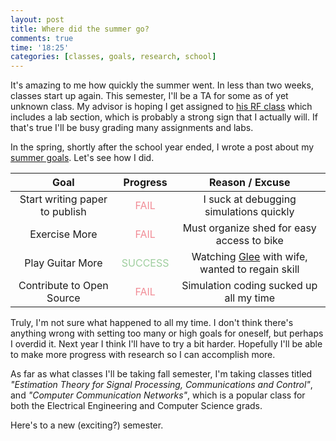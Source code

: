 ```yaml
---
layout: post
title: Where did the summer go?
comments: true
time: '18:25'
categories: [classes, goals, research, school]
---
```


It's amazing to me how quickly the summer went.  In less than two weeks, classes start up again.  This semester, I'll be a TA for some as of yet unknown class.  My advisor is hoping I get assigned to [his RF class][] which includes a lab section, which is probably a strong sign that I actually will.  If that's true I'll be busy grading many assignments and labs.

[his RF class]:http://school.eecs.wsu.edu/undergraduate/ee/courses/432

<!-- more -->

In the spring, shortly after the school year ended, I wrote a post about my [summer goals][].  Let's see how I did.

[summer goals]:/2010/05/17/summer_goals/

 **Goal**                      |  **Progress**                                | **Reason / Excuse**                               |
:-----------------------------:|:--------------------------------------------:|:-------------------------------------------------:|
Start writing paper to publish | <span style="color: #F18C96;">FAIL</span>    | I suck at debugging simulations quickly           
Exercise More                  | <span style="color: #F18C96;">FAIL</span>    | Must organize shed for easy access to bike        
Play Guitar More               | <span style="color: #9ECE9E;">SUCCESS</span> | Watching [Glee][] with wife, wanted to regain skill 
Contribute to Open Source      | <span style="color: #F18C96;">FAIL</span>    | Simulation coding sucked up all my time           

[Glee]:http://en.wikipedia.org/wiki/Glee_(TV_series)

Truly, I'm not sure what happened to all my time.  I don't think there's anything wrong with setting too many or high goals for oneself, but perhaps I overdid it.  Next year I think I'll have to try a bit harder.  Hopefully I'll be able to make more progress with research so I can accomplish more.

As far as what classes I'll be taking fall semester, I'm taking classes titled _"Estimation Theory for Signal Processing, Communications and Control"_, and _"Computer Communication Networks"_, which is a popular class for both the Electrical Engineering and Computer Science grads.

Here's to a new (exciting?) semester.
